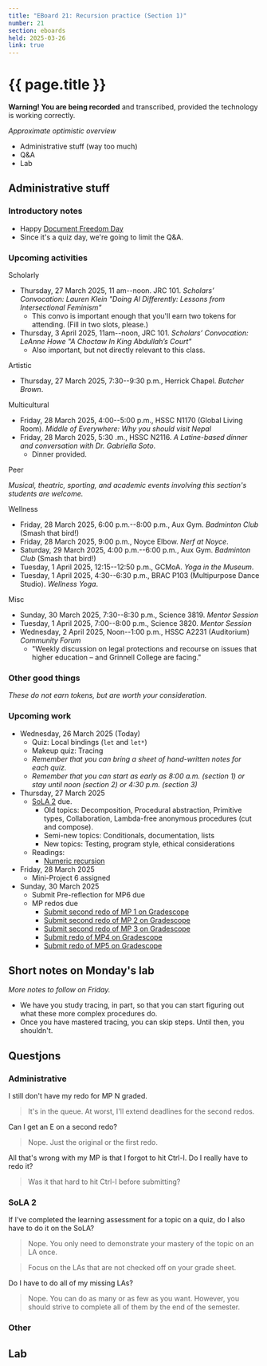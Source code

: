 ```yaml
---
title: "EBoard 21: Recursion practice (Section 1)"
number: 21
section: eboards
held: 2025-03-26
link: true
---
```

# {{ page.title }}

**Warning! You are being recorded** and transcribed, provided the technology
is working correctly.

_Approximate optimistic overview_

* Administrative stuff (way too much)
* Q&A
* Lab

Administrative stuff
--------------------

### Introductory notes

* Happy [Document Freedom Day](https://digitalfreedoms.org/en/dfd)
* Since it's a quiz day, we're going to limit the Q&A.

### Upcoming activities

Scholarly

* Thursday, 27 March 2025, 11 am--noon. JRC 101.
  _Scholars’ Convocation: Lauren Klein 
  "Doing Al Differently: Lessons from Intersectional Feminism"_
    * This convo is important enough that you'll earn two tokens for
      attending. (Fill in two slots, please.)
* Thursday, 3 April 2025, 11am--noon, JRC 101.
  _Scholars’ Convocation: LeAnne Howe
  "A Choctaw In King Abdullah’s Court"_
    * Also important, but not directly relevant to this class.

Artistic

* Thursday, 27 March 2025, 7:30--9:30 p.m., Herrick Chapel.
  _Butcher Brown_.

Multicultural

* Friday, 28 March 2025, 4:00--5:00 p.m., HSSC N1170 (Global Living Room).
  _Middle of Everywhere: Why you should visit Nepal_ 
* Friday, 28 March 2025, 5:30 .m., HSSC N2116.
  _A Latine-based dinner and conversation with Dr. Gabriella Soto_.
    * Dinner provided.

Peer

_Musical, theatric, sporting, and academic events involving this section's
students are welcome._

Wellness

* Friday, 28 March 2025, 6:00 p.m.--8:00 p.m., Aux Gym.
  _Badminton Club_ (Smash that bird!)
* Friday, 28 March 2025, 9:00 p.m., Noyce Elbow.
  _Nerf at Noyce_.
* Saturday, 29 March 2025, 4:00 p.m.--6:00 p.m., Aux Gym.
  _Badminton Club_ (Smash that bird!)
* Tuesday, 1 April 2025, 12:15--12:50 p.m., GCMoA.
  _Yoga in the Museum_.
* Tuesday, 1 April 2025, 4:30--6:30 p.m., 
  BRAC P103 (Multipurpose Dance Studio).
  _Wellness Yoga_.

Misc

* Sunday, 30 March 2025, 7:30--8:30 p.m., Science 3819. 
  _Mentor Session_
* Tuesday, 1 April 2025, 7:00--8:00 p.m., Science 3820.
  _Mentor Session_
* Wednesday, 2 April 2025, Noon--1:00 p.m., HSSC A2231 (Auditorium)
  _Community Forum_
    * "Weekly discussion on legal protections and recourse on issues 
      that higher education – and Grinnell College are facing."

### Other good things

_These do not earn tokens, but are worth your consideration._

### Upcoming work

* Wednesday, 26 March 2025 (Today)
    * Quiz: Local bindings (`let` and `let*`)
    * Makeup quiz: Tracing
    * _Remember that you can bring a sheet of hand-written notes for each quiz._
    * _Remember that you can start as early as 8:00 a.m. (section 1) or
      stay until noon (section 2) or 4:30 p.m. (section 3)_
* Thursday, 27 March 2025
    * [SoLA 2](../las/) due.
        * Old topics: Decomposition, Procedural abstraction, Primitive types,
          Collaboration, Lambda-free anonymous procedures (cut and compose).
        * Semi-new topics: Conditionals, documentation, lists
        * New topics: Testing, program style, ethical considerations
    * Readings:
       * [Numeric recursion](../readings/numeric-recursion)
* Friday, 28 March 2025
    * Mini-Project 6 assigned
* Sunday, 30 March 2025
    * Submit Pre-reflection for MP6 due
    * MP redos due
        * [Submit second redo of MP 1 on Gradescope](https://www.gradescope.com/courses/948769/assignments/5902141)
        * [Submit second redo of MP 2 on Gradescope](https://www.gradescope.com/courses/948769/assignments/5902142)
        * [Submit second redo of MP 3 on Gradescope](https://www.gradescope.com/courses/948769/assignments/5902145)
        * [Submit redo of MP4 on Gradescope](https://www.gradescope.com/courses/948769/assignments/5902148)
        * [Submit redo of MP5 on Gradescope](https://www.gradescope.com/courses/948769/assignments/5902152)

Short notes on Monday's lab
------------------------------

_More notes to follow on Friday._

* We have you study tracing, in part, so that you can start figuring out
  what these more complex procedures do.
* Once you have mastered tracing, you can skip steps. Until then, you
  shouldn't.

Questjons
---------

### Administrative

I still don't have my redo for MP N graded.

> It's in the queue. At worst, I'll extend deadlines for the second redos.

Can I get an E on a second redo?

> Nope. Just the original or the first redo.

All that's wrong with my MP is that I forgot to hit Ctrl-I. Do I really
have to redo it?

> Was it that hard to hit Ctrl-I before submitting?

### SoLA 2

If I've completed the learning assessment for a topic on a quiz, do I also
have to do it on the SoLA?

> Nope. You only need to demonstrate your mastery of the topic on an LA once.

> Focus on the LAs that are not checked off on your grade sheet.

Do I have to do all of my missing LAs?

> Nope. You can do as many or as few as you want. However, you should
  strive to complete all of them by the end of the semester.

### Other

Lab
---

